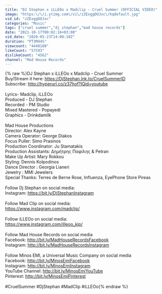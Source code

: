```yaml
---
title: "DJ Stephan x iLLEOo x Madclip - Cruel Summer (OFFICIAL VIDEO)"
image: "https:\/\/i.ytimg.com\/vi\/zZExggDOJxc\/hqdefault.jpg"
vid_id: "zZExggDOJxc"
categories: "Music"
tags: ["cruel summer","dj stephan","mad house records"]
date: "2021-10-17T00:02:16+03:00"
vid_date: "2020-05-23T14:00:10Z"
duration: "PT3M44S"
viewcount: "4440108"
likeCount: "57593"
dislikeCount: "4562"
channel: "Mad House Records"
---
```

{% raw %}DJ Stephan x iLLEOo x Madclip - Cruel Summer<br />Buy/Stream it here: <a rel="nofollow" target="blank" href="https://DjStephan.lnk.to/CruelSummerID">https://DjStephan.lnk.to/CruelSummerID</a><br />Subscribe: <a rel="nofollow" target="blank" href="http://hyperurl.co/z37hof?IQid=youtube">http://hyperurl.co/z37hof?IQid=youtube</a><br /><br />Lyrics- Madclip, iLLEOo<br />Produced - DJ Stephan<br />Recorded - PM Studio<br />Mixed Mastered - Popayedi<br />Graphics - Drinkdamilk <br /><br />Mad House Productions<br />Director: Alex Kayne<br />Camera Operator: George Diakos<br />Focus Puller: Simo Prasinos <br />Production Coordinator: Ju Stamatakis <br />Production Assistants: Δημήτρης Παφίλης &amp; Petran<br />Make Up Artist: Mary Rokkou <br />Styling: Dennis Kolpodinos <br />Dance Director : Georgia Lianeri <br />Jewelry : MMI Jewelers<br />Special Thanks: Terres de Berne Rose, Influenza, EyePhone Store Pireas <br /><br />Follow Dj Stephan on social media:<br />Instagram: <a rel="nofollow" target="blank" href="https://bit.ly/DjStephanInstagram">https://bit.ly/DjStephanInstagram</a><br /><br />Follow Mad Clip on social media:<br /><a rel="nofollow" target="blank" href="https://www.instagram.com/madclip/">https://www.instagram.com/madclip/</a><br /><br />Follow iLLEOo on social media:<br /><a rel="nofollow" target="blank" href="https://www.instagram.com/illeoo_kip/">https://www.instagram.com/illeoo_kip/</a><br /><br />Follow Mad House Records on social media<br />Facebook: <a rel="nofollow" target="blank" href="http://bit.ly/MadHouseRecordsFacebook">http://bit.ly/MadHouseRecordsFacebook</a><br />Instagram: <a rel="nofollow" target="blank" href="http://bit.ly/MadHouseRecordsInstagram">http://bit.ly/MadHouseRecordsInstagram</a><br /><br />Follow Minos EMI, a Universal Music Company on social media<br />Facebook: <a rel="nofollow" target="blank" href="http://bit.ly/MinosEmiFacebook">http://bit.ly/MinosEmiFacebook</a> <br />Instagram: <a rel="nofollow" target="blank" href="http://bit.ly/MinosEmiInstagram">http://bit.ly/MinosEmiInstagram</a><br />YouTube Channel: <a rel="nofollow" target="blank" href="http://bit.ly/MinosEmiYouTube">http://bit.ly/MinosEmiYouTube</a><br />Pinterest: <a rel="nofollow" target="blank" href="http://bit.ly/MinosEmiPinterest">http://bit.ly/MinosEmiPinterest</a><br /><br />#CruelSummer #DjStephan #MadClip #iLLEOo{% endraw %}
